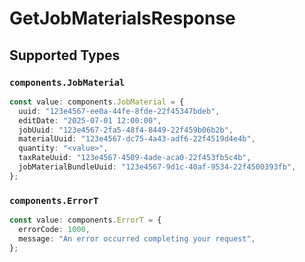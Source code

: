 # GetJobMaterialsResponse


## Supported Types

### `components.JobMaterial`

```typescript
const value: components.JobMaterial = {
  uuid: "123e4567-ee0a-44fe-8fde-22f45347bdeb",
  editDate: "2025-07-01 12:00:00",
  jobUuid: "123e4567-2fa5-48f4-8449-22f459b06b2b",
  materialUuid: "123e4567-dc75-4a43-adf6-22f4519d4e4b",
  quantity: "<value>",
  taxRateUuid: "123e4567-4509-4ade-aca0-22f453fb5c4b",
  jobMaterialBundleUuid: "123e4567-9d1c-40af-9534-22f4500393fb",
};
```

### `components.ErrorT`

```typescript
const value: components.ErrorT = {
  errorCode: 1000,
  message: "An error occurred completing your request",
};
```

